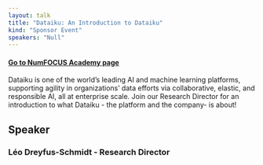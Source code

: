 ```yaml
---
layout: talk
title: "Dataiku: An Introduction to Dataiku"
kind: "Sponsor Event"
speakers: "Null"
---
```


#### [Go to NumFOCUS Academy page](https://courses.numfocus.org/courses/course-v1:PyDataGlobal+PDG20-sponsors+2020/jump_to/block-v1:PyDataGlobal+PDG20-sponsors+2020+type@vertical+block@2232521c0b434638b60637e67e6b76e8)

Dataiku is one of the world’s leading AI and machine learning platforms, supporting agility in organizations’ data efforts via collaborative, elastic, and responsible AI, all at enterprise scale. Join our Research Director for an introduction to what Dataiku - the platform and the company- is about!

## Speaker

### Léo Dreyfus-Schmidt - Research Director

